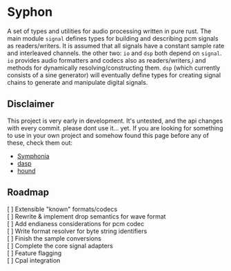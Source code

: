 # Syphon
A set of types and utilities for audio processing written in pure rust. The main module `signal` defines types for building and describing pcm signals as readers/writers. It is assumed that all signals have a constant sample rate and interleaved channels. the other two: `io` and `dsp` both depend on `signal`. `io` provides audio formatters and codecs also as readers/writers,i and methods for dynamically resolving/constructing them. `dsp` (which currently consists of a sine generator) will eventually define types for creating signal chains to generate and manipulate digital signals.

## Disclaimer
This project is very early in development. It's untested, and the api changes with every commit. please dont use it... yet. If you are looking for something to use in your own project and somehow found this page before any of these, check them out:
- [Symphonia](https://github.com/pdeljanov/Symphonia)
- [dasp](https://github.com/RustAudio/dasp)
- [hound](https://github.com/ruuda/hound)

## Roadmap
[ ] Extensible "known" formats/codecs \
[ ] Rewrite & implement drop semantics for wave format \
[ ] Add endianess considerations for pcm codec \
[ ] Write format resolver for byte string identifiers \
[ ] Finish the sample conversions \
[ ] Complete the core signal adapters \
[ ] Feature flagging \
[ ] Cpal integration